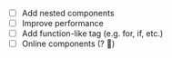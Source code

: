 - [ ] Add nested components
- [ ] Improve performance
- [ ] Add function-like tag (e.g. for, if, etc.)
- [ ] Online components (? :eyes:) 
